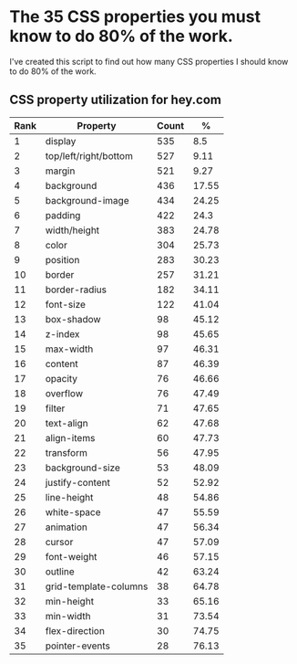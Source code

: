 
# The 35 CSS properties you must know to do 80% of the work.

I've created this script to find out how many CSS properties I should know to do 80% of the work.

## CSS property utilization for hey.com

| Rank | Property | Count | % |
| ---- | -------- | ----- | - |
| 1 | display | 535 | 8.5 |
| 2 | top/left/right/bottom | 527 | 9.11 |
| 3 | margin | 521 | 9.27 |
| 4 | background | 436 | 17.55 |
| 5 | background-image | 434 | 24.25 |
| 6 | padding | 422 | 24.3 |
| 7 | width/height | 383 | 24.78 |
| 8 | color | 304 | 25.73 |
| 9 | position | 283 | 30.23 |
| 10 | border | 257 | 31.21 |
| 11 | border-radius | 182 | 34.11 |
| 12 | font-size | 122 | 41.04 |
| 13 | box-shadow | 98 | 45.12 |
| 14 | z-index | 98 | 45.65 |
| 15 | max-width | 97 | 46.31 |
| 16 | content | 87 | 46.39 |
| 17 | opacity | 76 | 46.66 |
| 18 | overflow | 76 | 47.49 |
| 19 | filter | 71 | 47.65 |
| 20 | text-align | 62 | 47.68 |
| 21 | align-items | 60 | 47.73 |
| 22 | transform | 56 | 47.95 |
| 23 | background-size | 53 | 48.09 |
| 24 | justify-content | 52 | 52.92 |
| 25 | line-height | 48 | 54.86 |
| 26 | white-space | 47 | 55.59 |
| 27 | animation | 47 | 56.34 |
| 28 | cursor | 47 | 57.09 |
| 29 | font-weight | 46 | 57.15 |
| 30 | outline | 42 | 63.24 |
| 31 | grid-template-columns | 38 | 64.78 |
| 32 | min-height | 33 | 65.16 |
| 33 | min-width | 31 | 73.54 |
| 34 | flex-direction | 30 | 74.75 |
| 35 | pointer-events | 28 | 76.13 |
